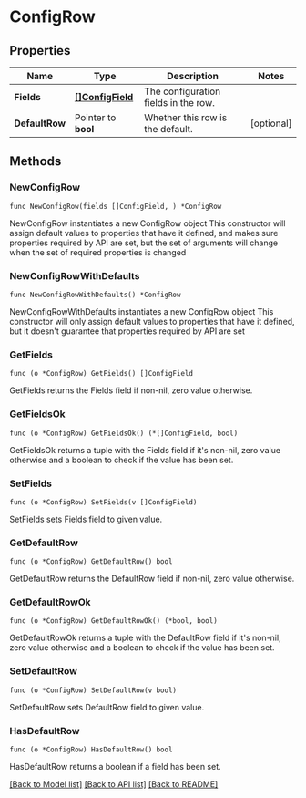 # ConfigRow

## Properties

Name | Type | Description | Notes
------------ | ------------- | ------------- | -------------
**Fields** | [**[]ConfigField**](ConfigField.md) | The configuration fields in the row. | 
**DefaultRow** | Pointer to **bool** | Whether this row is the default. | [optional] 

## Methods

### NewConfigRow

`func NewConfigRow(fields []ConfigField, ) *ConfigRow`

NewConfigRow instantiates a new ConfigRow object
This constructor will assign default values to properties that have it defined,
and makes sure properties required by API are set, but the set of arguments
will change when the set of required properties is changed

### NewConfigRowWithDefaults

`func NewConfigRowWithDefaults() *ConfigRow`

NewConfigRowWithDefaults instantiates a new ConfigRow object
This constructor will only assign default values to properties that have it defined,
but it doesn't guarantee that properties required by API are set

### GetFields

`func (o *ConfigRow) GetFields() []ConfigField`

GetFields returns the Fields field if non-nil, zero value otherwise.

### GetFieldsOk

`func (o *ConfigRow) GetFieldsOk() (*[]ConfigField, bool)`

GetFieldsOk returns a tuple with the Fields field if it's non-nil, zero value otherwise
and a boolean to check if the value has been set.

### SetFields

`func (o *ConfigRow) SetFields(v []ConfigField)`

SetFields sets Fields field to given value.


### GetDefaultRow

`func (o *ConfigRow) GetDefaultRow() bool`

GetDefaultRow returns the DefaultRow field if non-nil, zero value otherwise.

### GetDefaultRowOk

`func (o *ConfigRow) GetDefaultRowOk() (*bool, bool)`

GetDefaultRowOk returns a tuple with the DefaultRow field if it's non-nil, zero value otherwise
and a boolean to check if the value has been set.

### SetDefaultRow

`func (o *ConfigRow) SetDefaultRow(v bool)`

SetDefaultRow sets DefaultRow field to given value.

### HasDefaultRow

`func (o *ConfigRow) HasDefaultRow() bool`

HasDefaultRow returns a boolean if a field has been set.


[[Back to Model list]](../README.md#documentation-for-models) [[Back to API list]](../README.md#documentation-for-api-endpoints) [[Back to README]](../README.md)


